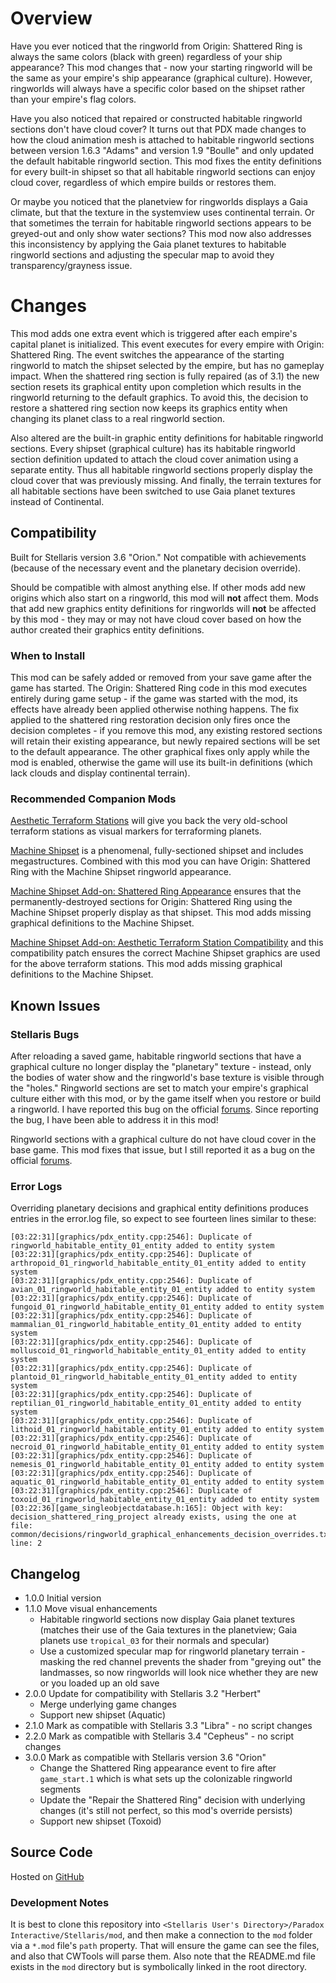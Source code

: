 # Overview

Have you ever noticed that the ringworld from Origin: Shattered Ring is always the same colors (black with green) regardless of your ship appearance?  This mod changes that - now your starting ringworld will be the same as your empire's ship appearance (graphical culture).  However, ringworlds will always have a specific color based on the shipset rather than your empire's flag colors.

Have you also noticed that repaired or constructed habitable ringworld sections don't have cloud cover?  It turns out that PDX made changes to how the cloud animation mesh is attached to habitable ringworld sections between version 1.6.3 "Adams" and version 1.9 "Boulle" and only updated the default habitable ringworld section.  This mod fixes the entity definitions for every built-in shipset so that all habitable ringworld sections can enjoy cloud cover, regardless of which empire builds or restores them.

Or maybe you noticed that the planetview for ringworlds displays a Gaia climate, but that the texture in the systemview uses continental terrain.  Or that sometimes the terrain for habitable ringworld sections appears to be greyed-out and only show water sections?  This mod now also addresses this inconsistency by applying the Gaia planet textures to habitable ringworld sections and adjusting the specular map to avoid they transparency/grayness issue.

# Changes

This mod adds one extra event which is triggered after each empire's capital planet is initialized.  This event executes for every empire with Origin: Shattered Ring.  The event switches the appearance of the starting ringworld to match the shipset selected by the empire, but has no gameplay impact.  When the shattered ring section is fully repaired (as of 3.1) the new section resets its graphical entity upon completion which results in the ringworld returning to the default graphics.  To avoid this, the decision to restore a shattered ring section now keeps its graphics entity when changing its planet class to a real ringworld section.

Also altered are the built-in graphic entity definitions for habitable ringworld sections.  Every shipset (graphical culture) has its habitable ringworld section definition updated to attach the cloud cover animation using a separate entity.  Thus all habitable ringworld sections properly display the cloud cover that was previously missing.  And finally, the terrain textures for all habitable sections have been switched to use Gaia planet textures instead of Continental.

## Compatibility

Built for Stellaris version 3.6 "Orion."  Not compatible with achievements (because of the necessary event and the planetary decision override).

Should be compatible with almost anything else.  If other mods add new origins which also start on a ringworld, this mod will **not** affect them.  Mods that add new graphics entity definitions for ringworlds will **not** be affected by this mod - they may or may not have cloud cover based on how the author created their graphics entity definitions.

### When to Install

This mod can be safely added or removed from your save game after the game has started.  The Origin: Shattered Ring code in this mod executes entirely during game setup - if the game was started with the mod, its effects have already been applied otherwise nothing happens.  The fix applied to the shattered ring restoration decision only fires once the decision completes - if you remove this mod, any existing restored sections will retain their existing appearance, but newly repaired sections will be set to the default appearance.  The other graphical fixes only apply while the mod is enabled, otherwise the game will use its built-in definitions (which lack clouds and display continental terrain).

### Recommended Companion Mods

[Aesthetic Terraform Stations](https://steamcommunity.com/sharedfiles/filedetails/?id=2622411084) will give you back the very old-school terraform stations as visual markers for terraforming planets.

[Machine Shipset](https://steamcommunity.com/sharedfiles/filedetails/?id=2077186491) is a phenomenal, fully-sectioned shipset and includes megastructures.  Combined with this mod you can have Origin: Shattered Ring with the Machine Shipset ringworld appearance.

[Machine Shipset Add-on: Shattered Ring Appearance](https://steamcommunity.com/sharedfiles/filedetails/?id=2628980994) ensures that the permanently-destroyed sections for Origin: Shattered Ring using the Machine Shipset properly display as that shipset.  This mod adds missing graphical definitions to the Machine Shipset.

[Machine Shipset Add-on: Aesthetic Terraform Station Compatibility](https://steamcommunity.com/sharedfiles/filedetails/?id=2628972292) and this compatibility patch ensures the correct Machine Shipset graphics are used for the above terraform stations.  This mod adds missing graphical definitions to the Machine Shipset.

## Known Issues

### Stellaris Bugs

After reloading a saved game, habitable ringworld sections that have a graphical culture no longer display the "planetary" texture - instead, only the bodies of water show and the ringworld's base texture is visible through the "holes."  Ringworld sections are set to match your empire's graphical culture either with this mod, or by the game itself when you restore or build a ringworld.  I have reported this bug on the official [forums](https://forum.paradoxplaza.com/forum/threads/1494567/).  Since reporting the bug, I have been able to address it in this mod!

Ringworld sections with a graphical culture do not have cloud cover in the base game.  This mod fixes that issue, but I still reported it as a bug on the official [forums](https://forum.paradoxplaza.com/forum/threads/1494566/).

### Error Logs

Overriding planetary decisions and graphical entity definitions produces entries in the error.log file, so expect to see fourteen lines similar to these:

```
[03:22:31][graphics/pdx_entity.cpp:2546]: Duplicate of ringworld_habitable_entity_01_entity added to entity system
[03:22:31][graphics/pdx_entity.cpp:2546]: Duplicate of arthropoid_01_ringworld_habitable_entity_01_entity added to entity system
[03:22:31][graphics/pdx_entity.cpp:2546]: Duplicate of avian_01_ringworld_habitable_entity_01_entity added to entity system
[03:22:31][graphics/pdx_entity.cpp:2546]: Duplicate of fungoid_01_ringworld_habitable_entity_01_entity added to entity system
[03:22:31][graphics/pdx_entity.cpp:2546]: Duplicate of mammalian_01_ringworld_habitable_entity_01_entity added to entity system
[03:22:31][graphics/pdx_entity.cpp:2546]: Duplicate of molluscoid_01_ringworld_habitable_entity_01_entity added to entity system
[03:22:31][graphics/pdx_entity.cpp:2546]: Duplicate of plantoid_01_ringworld_habitable_entity_01_entity added to entity system
[03:22:31][graphics/pdx_entity.cpp:2546]: Duplicate of reptilian_01_ringworld_habitable_entity_01_entity added to entity system
[03:22:31][graphics/pdx_entity.cpp:2546]: Duplicate of lithoid_01_ringworld_habitable_entity_01_entity added to entity system
[03:22:31][graphics/pdx_entity.cpp:2546]: Duplicate of necroid_01_ringworld_habitable_entity_01_entity added to entity system
[03:22:31][graphics/pdx_entity.cpp:2546]: Duplicate of nemesis_01_ringworld_habitable_entity_01_entity added to entity system
[03:22:31][graphics/pdx_entity.cpp:2546]: Duplicate of aquatic_01_ringworld_habitable_entity_01_entity added to entity system
[03:22:31][graphics/pdx_entity.cpp:2546]: Duplicate of toxoid_01_ringworld_habitable_entity_01_entity added to entity system
[03:22:36][game_singleobjectdatabase.h:165]: Object with key: decision_shattered_ring_project already exists, using the one at  file: common/decisions/ringworld_graphical_enhancements_decision_overrides.txt line: 2
```

## Changelog

* 1.0.0 Initial version
* 1.1.0 Move visual enhancements
    * Habitable ringworld sections now display Gaia planet textures (matches their use of the Gaia textures in the planetview; Gaia planets use `tropical_03` for their normals and specular)
    * Use a customized specular map for ringworld planetary terrain - masking the red channel prevents the shader from "greying out" the landmasses, so now ringworlds will look nice whether they are new or you loaded up an old save
* 2.0.0 Update for compatibility with Stellaris 3.2 "Herbert" 
    * Merge underlying game changes
    * Support new shipset (Aquatic)
* 2.1.0 Mark as compatible with Stellaris 3.3 "Libra" - no script changes
* 2.2.0 Mark as compatible with Stellaris 3.4 "Cepheus" - no script changes
* 3.0.0 Mark as compatible with Stellaris version 3.6 "Orion"
    * Change the Shattered Ring appearance event to fire after `game_start.1` which is what sets up the colonizable ringworld segments
    * Update the "Repair the Shattered Ring" decision with underlying changes (it's still not perfect, so this mod's override persists)
    * Support new shipset (Toxoid)

## Source Code

Hosted on [GitHub](https://github.com/corsairmarks/ringworld_graphical_enhancements)

### Development Notes

It is best to clone this repository into `<Stellaris User's Directory>/Paradox Interactive/Stellaris/mod`, and then make a connection to the `mod` folder via a `*.mod` file's `path` property.  That will ensure the game can see the files, and also that CWTools will parse them.  Also note that the README.md file exists in the `mod` directory but is symbolically linked in the root directory.